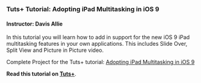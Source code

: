 ### Tuts+ Tutorial: Adopting iPad Multitasking in iOS 9

#### Instructor: Davis Allie

In this tutorial you will learn how to add in support for the new iOS 9 iPad multitasking features in your own applications. This includes Slide Over, Split View and Picture in Picture video.

Complete Project for the Tuts+ tutorial: [Adopting iPad Multitasking in iOS 9](http://code.tutsplus.com/tutorials/adopting-ipad-multitasking-in-ios-9--cms-25151)

**Read this tutorial on [Tuts+](https://code.tutsplus.com)**.
